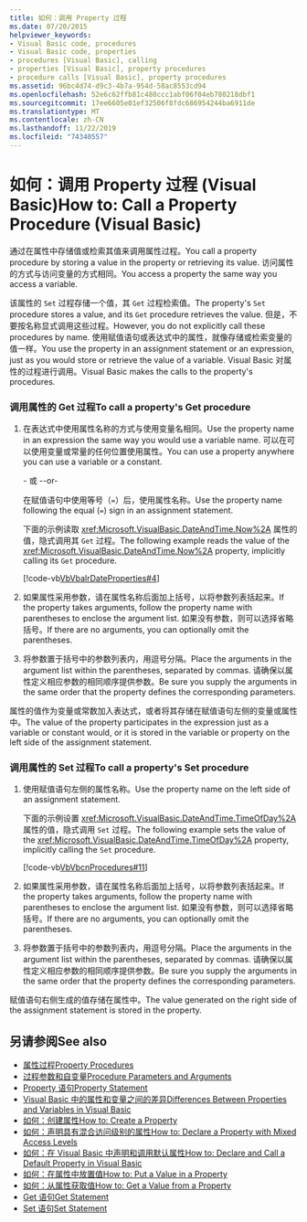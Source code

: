 ```yaml
---
title: 如何：调用 Property 过程
ms.date: 07/20/2015
helpviewer_keywords:
- Visual Basic code, procedures
- Visual Basic code, properties
- procedures [Visual Basic], calling
- properties [Visual Basic], property procedures
- procedure calls [Visual Basic], property procedures
ms.assetid: 96bc4d74-d9c3-4b7a-954d-58ac8553cd94
ms.openlocfilehash: 52e6c62ffb81c480ccc1abf06f04eb780218dbf1
ms.sourcegitcommit: 17ee6605e01ef32506f8fdc686954244ba6911de
ms.translationtype: MT
ms.contentlocale: zh-CN
ms.lasthandoff: 11/22/2019
ms.locfileid: "74340557"
---
```

# <a name="how-to-call-a-property-procedure-visual-basic"></a><span data-ttu-id="04b14-102">如何：调用 Property 过程 (Visual Basic)</span><span class="sxs-lookup"><span data-stu-id="04b14-102">How to: Call a Property Procedure (Visual Basic)</span></span>
<span data-ttu-id="04b14-103">通过在属性中存储值或检索其值来调用属性过程。</span><span class="sxs-lookup"><span data-stu-id="04b14-103">You call a property procedure by storing a value in the property or retrieving its value.</span></span> <span data-ttu-id="04b14-104">访问属性的方式与访问变量的方式相同。</span><span class="sxs-lookup"><span data-stu-id="04b14-104">You access a property the same way you access a variable.</span></span>  
  
 <span data-ttu-id="04b14-105">该属性的 `Set` 过程存储一个值，其 `Get` 过程检索值。</span><span class="sxs-lookup"><span data-stu-id="04b14-105">The property's `Set` procedure stores a value, and its `Get` procedure retrieves the value.</span></span> <span data-ttu-id="04b14-106">但是，不要按名称显式调用这些过程。</span><span class="sxs-lookup"><span data-stu-id="04b14-106">However, you do not explicitly call these procedures by name.</span></span> <span data-ttu-id="04b14-107">使用赋值语句或表达式中的属性，就像存储或检索变量的值一样。</span><span class="sxs-lookup"><span data-stu-id="04b14-107">You use the property in an assignment statement or an expression, just as you would store or retrieve the value of a variable.</span></span> <span data-ttu-id="04b14-108">Visual Basic 对属性的过程进行调用。</span><span class="sxs-lookup"><span data-stu-id="04b14-108">Visual Basic makes the calls to the property's procedures.</span></span>  
  
### <a name="to-call-a-propertys-get-procedure"></a><span data-ttu-id="04b14-109">调用属性的 Get 过程</span><span class="sxs-lookup"><span data-stu-id="04b14-109">To call a property's Get procedure</span></span>  
  
1. <span data-ttu-id="04b14-110">在表达式中使用属性名称的方式与使用变量名相同。</span><span class="sxs-lookup"><span data-stu-id="04b14-110">Use the property name in an expression the same way you would use a variable name.</span></span> <span data-ttu-id="04b14-111">可以在可以使用变量或常量的任何位置使用属性。</span><span class="sxs-lookup"><span data-stu-id="04b14-111">You can use a property anywhere you can use a variable or a constant.</span></span>  
  
     <span data-ttu-id="04b14-112">\- 或 -</span><span class="sxs-lookup"><span data-stu-id="04b14-112">-or-</span></span>  
  
     <span data-ttu-id="04b14-113">在赋值语句中使用等号（`=`）后，使用属性名称。</span><span class="sxs-lookup"><span data-stu-id="04b14-113">Use the property name following the equal (`=`) sign in an assignment statement.</span></span>  
  
     <span data-ttu-id="04b14-114">下面的示例读取 <xref:Microsoft.VisualBasic.DateAndTime.Now%2A> 属性的值，隐式调用其 `Get` 过程。</span><span class="sxs-lookup"><span data-stu-id="04b14-114">The following example reads the value of the <xref:Microsoft.VisualBasic.DateAndTime.Now%2A> property, implicitly calling its `Get` procedure.</span></span>  
  
     [!code-vb[VbVbalrDateProperties#4](~/samples/snippets/visualbasic/VS_Snippets_VBCSharp/VbVbalrDateProperties/VB/Module1.vb#4)]  
  
2. <span data-ttu-id="04b14-115">如果属性采用参数，请在属性名称后面加上括号，以将参数列表括起来。</span><span class="sxs-lookup"><span data-stu-id="04b14-115">If the property takes arguments, follow the property name with parentheses to enclose the argument list.</span></span> <span data-ttu-id="04b14-116">如果没有参数，则可以选择省略括号。</span><span class="sxs-lookup"><span data-stu-id="04b14-116">If there are no arguments, you can optionally omit the parentheses.</span></span>  
  
3. <span data-ttu-id="04b14-117">将参数置于括号中的参数列表内，用逗号分隔。</span><span class="sxs-lookup"><span data-stu-id="04b14-117">Place the arguments in the argument list within the parentheses, separated by commas.</span></span> <span data-ttu-id="04b14-118">请确保以属性定义相应参数的相同顺序提供参数。</span><span class="sxs-lookup"><span data-stu-id="04b14-118">Be sure you supply the arguments in the same order that the property defines the corresponding parameters.</span></span>  
  
 <span data-ttu-id="04b14-119">属性的值作为变量或常数加入表达式，或者将其存储在赋值语句左侧的变量或属性中。</span><span class="sxs-lookup"><span data-stu-id="04b14-119">The value of the property participates in the expression just as a variable or constant would, or it is stored in the variable or property on the left side of the assignment statement.</span></span>  
  
### <a name="to-call-a-propertys-set-procedure"></a><span data-ttu-id="04b14-120">调用属性的 Set 过程</span><span class="sxs-lookup"><span data-stu-id="04b14-120">To call a property's Set procedure</span></span>  
  
1. <span data-ttu-id="04b14-121">使用赋值语句左侧的属性名称。</span><span class="sxs-lookup"><span data-stu-id="04b14-121">Use the property name on the left side of an assignment statement.</span></span>  
  
     <span data-ttu-id="04b14-122">下面的示例设置 <xref:Microsoft.VisualBasic.DateAndTime.TimeOfDay%2A> 属性的值，隐式调用 `Set` 过程。</span><span class="sxs-lookup"><span data-stu-id="04b14-122">The following example sets the value of the <xref:Microsoft.VisualBasic.DateAndTime.TimeOfDay%2A> property, implicitly calling the `Set` procedure.</span></span>  
  
     [!code-vb[VbVbcnProcedures#11](~/samples/snippets/visualbasic/VS_Snippets_VBCSharp/VbVbcnProcedures/VB/Class1.vb#11)]  
  
2. <span data-ttu-id="04b14-123">如果属性采用参数，请在属性名称后面加上括号，以将参数列表括起来。</span><span class="sxs-lookup"><span data-stu-id="04b14-123">If the property takes arguments, follow the property name with parentheses to enclose the argument list.</span></span> <span data-ttu-id="04b14-124">如果没有参数，则可以选择省略括号。</span><span class="sxs-lookup"><span data-stu-id="04b14-124">If there are no arguments, you can optionally omit the parentheses.</span></span>  
  
3. <span data-ttu-id="04b14-125">将参数置于括号中的参数列表内，用逗号分隔。</span><span class="sxs-lookup"><span data-stu-id="04b14-125">Place the arguments in the argument list within the parentheses, separated by commas.</span></span> <span data-ttu-id="04b14-126">请确保以属性定义相应参数的相同顺序提供参数。</span><span class="sxs-lookup"><span data-stu-id="04b14-126">Be sure you supply the arguments in the same order that the property defines the corresponding parameters.</span></span>  
  
 <span data-ttu-id="04b14-127">赋值语句右侧生成的值存储在属性中。</span><span class="sxs-lookup"><span data-stu-id="04b14-127">The value generated on the right side of the assignment statement is stored in the property.</span></span>  
  
## <a name="see-also"></a><span data-ttu-id="04b14-128">另请参阅</span><span class="sxs-lookup"><span data-stu-id="04b14-128">See also</span></span>

- [<span data-ttu-id="04b14-129">属性过程</span><span class="sxs-lookup"><span data-stu-id="04b14-129">Property Procedures</span></span>](./property-procedures.md)
- [<span data-ttu-id="04b14-130">过程参数和自变量</span><span class="sxs-lookup"><span data-stu-id="04b14-130">Procedure Parameters and Arguments</span></span>](./procedure-parameters-and-arguments.md)
- [<span data-ttu-id="04b14-131">Property 语句</span><span class="sxs-lookup"><span data-stu-id="04b14-131">Property Statement</span></span>](../../../../visual-basic/language-reference/statements/property-statement.md)
- [<span data-ttu-id="04b14-132">Visual Basic 中的属性和变量之间的差异</span><span class="sxs-lookup"><span data-stu-id="04b14-132">Differences Between Properties and Variables in Visual Basic</span></span>](./differences-between-properties-and-variables.md)
- [<span data-ttu-id="04b14-133">如何：创建属性</span><span class="sxs-lookup"><span data-stu-id="04b14-133">How to: Create a Property</span></span>](./how-to-create-a-property.md)
- [<span data-ttu-id="04b14-134">如何：声明具有混合访问级别的属性</span><span class="sxs-lookup"><span data-stu-id="04b14-134">How to: Declare a Property with Mixed Access Levels</span></span>](./how-to-declare-a-property-with-mixed-access-levels.md)
- [<span data-ttu-id="04b14-135">如何：在 Visual Basic 中声明和调用默认属性</span><span class="sxs-lookup"><span data-stu-id="04b14-135">How to: Declare and Call a Default Property in Visual Basic</span></span>](./how-to-declare-and-call-a-default-property.md)
- [<span data-ttu-id="04b14-136">如何：在属性中放置值</span><span class="sxs-lookup"><span data-stu-id="04b14-136">How to: Put a Value in a Property</span></span>](./how-to-put-a-value-in-a-property.md)
- [<span data-ttu-id="04b14-137">如何：从属性获取值</span><span class="sxs-lookup"><span data-stu-id="04b14-137">How to: Get a Value from a Property</span></span>](./how-to-get-a-value-from-a-property.md)
- [<span data-ttu-id="04b14-138">Get 语句</span><span class="sxs-lookup"><span data-stu-id="04b14-138">Get Statement</span></span>](../../../../visual-basic/language-reference/statements/get-statement.md)
- [<span data-ttu-id="04b14-139">Set 语句</span><span class="sxs-lookup"><span data-stu-id="04b14-139">Set Statement</span></span>](../../../../visual-basic/language-reference/statements/set-statement.md)
